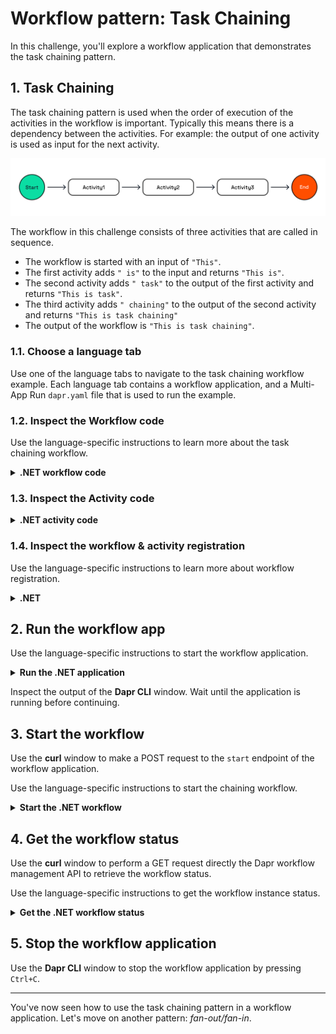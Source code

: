 # Workflow pattern: Task Chaining

In this challenge, you'll explore a workflow application that demonstrates the task chaining pattern.

## 1. Task Chaining

The task chaining pattern is used when the order of execution of the activities in the workflow is important. Typically this means there is a dependency between the activities. For example: the output of one activity is used as input for the next activity.

![Task Chaining](images/dapr-uni-wf-pattern-task-chaining-v1.png)

The workflow in this challenge consists of three activities that are called in sequence.

- The workflow is started with an input of `"This"`.
- The first activity adds `" is"` to the input and returns `"This is"`.
- The second activity adds `" task"` to the output of the first activity and returns `"This is task"`.
- The third activity adds `" chaining"` to the output of the second activity and returns `"This is task chaining"`
- The output of the workflow is `"This is task chaining"`.

### 1.1. Choose a language tab

Use one of the language tabs to navigate to the task chaining workflow example. Each language tab contains a workflow application, and a Multi-App Run `dapr.yaml` file that is used to run the example.

### 1.2. Inspect the Workflow code

Use the language-specific instructions to learn more about the task chaining workflow.

<details>
   <summary><b>.NET workflow code</b></summary>

Open the `ChainingWorkflow.cs` file located in the `TaskChaining` folder. This file contains the workflow code.

The workflow has an `input` of type `string`. This input is used as the input for the first activity. Each activity output is used as the input for the next activity. The output of the last activity is returned as the workflow output.

</details>

### 1.3. Inspect the Activity code

<details>
   <summary><b>.NET activity code</b></summary>

The three activity definitions are located in the `TaskChaining/Activities` folder. All activities append a word to the input.

</details>

### 1.4. Inspect the workflow & activity registration

Use the language-specific instructions to learn more about workflow registration.

<details>
   <summary><b>.NET</b></summary>

Locate the `Program.cs` file in the `TaskChaining` folder. This file contains the code to register the workflow and activities using the `AddDaprWorkflow()` extension method.

This application also has a `start` HTTP POST endpoint that is used to start the workflow.

</details>

## 2. Run the workflow app

Use the language-specific instructions to start the workflow application.

<details>
   <summary><b>Run the .NET application</b></summary>

Use the **Dapr CLI** window to run the commands.

Navigate to the *csharp/task-chaining* folder:

```bash
cd csharp/task-chaining
```

Install the dependencies and build the project:

```bash
dotnet build TaskChaining
```

Run the application using the Dapr CLI:

```bash
dapr run -f .
```

</details>

Inspect the output of the **Dapr CLI** window. Wait until the application is running before continuing.

## 3. Start the workflow

Use the **curl** window to make a POST request to the `start` endpoint of the workflow application.

Use the language-specific instructions to start the chaining workflow.

<details>
   <summary><b>Start the .NET workflow</b></summary>

In the **curl** window, run the following command to start the workflow:

```curl
curl -i --request POST http://localhost:5255/start
```

Expected output:

```text
HTTP/1.1 202 Accepted
Content-Length: 0
Date: Thu, 17 Apr 2025 12:04:53 GMT
Server: Kestrel
Location: 67b4526c1c3a49fca2c4801869869016
```

The **Dapr CLI** window should contain these application log statements:

```text
== APP - chaining == Activity1: Received input: This.
== APP - chaining == Activity2: Received input: This is.
== APP - chaining == Activity3: Received input: This is task.
```

</details>

## 4. Get the workflow status

Use the **curl** window to perform a GET request directly the Dapr workflow management API to retrieve the workflow status.

Use the language-specific instructions to get the workflow instance status.

<details>
   <summary><b>Get the .NET workflow status</b></summary>

Use the **curl** window to make a GET request to get the status of a workflow instance:

```curl
curl --request GET --url http://localhost:3555/v1.0/workflows/dapr/<INSTANCEID>
```

Where `<INSTANCEID>` is the workflow instance ID you received in the `Location` header in the previous step.

Expected output:

```json
{
   "instanceID":"67b4526c1c3a49fca2c4801869869016",
   "workflowName":"ChainingWorkflow",
   "createdAt":"2025-04-17T12:04:53.094038635Z",
   "lastUpdatedAt":"2025-04-17T12:04:53.380547765Z",
   "runtimeStatus":"COMPLETED",
   "properties": {
      "dapr.workflow.input":"\"This\"",
      "dapr.workflow.output":"\"This is task chaining\""
   }
}
```

</details>

## 5. Stop the workflow application

Use the **Dapr CLI** window to stop the workflow application by pressing `Ctrl+C`.

---

You've now seen how to use the task chaining pattern in a workflow application. Let's move on another pattern: *fan-out/fan-in*.
